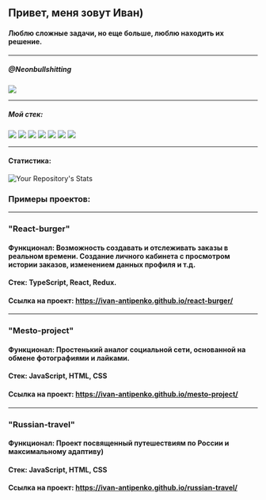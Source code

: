 ## Привет, меня зовут Иван)

#### Люблю сложные задачи, но еще больше, люблю находить их решение.

---

##### @Neonbullshitting

![](https://img.shields.io/badge/Telegram-2CA5E0?style=for-the-badge&logo=telegram&logoColor=white)

---

##### Мой стек:

![](https://img.shields.io/badge/TypeScript-007ACC?style=for-the-badge&logo=typescript&logoColor=white) ![](https://img.shields.io/badge/JavaScript-323330?style=for-the-badge&logo=javascript&logoColor=F7DF1E) ![](https://img.shields.io/badge/HTML5-E34F26?style=for-the-badge&logo=html5&logoColor=white) ![](https://img.shields.io/badge/CSS3-1572B6?style=for-the-badge&logo=css3&logoColor=white) ![](https://img.shields.io/badge/Node.js-43853D?style=for-the-badge&logo=node.js&logoColor=white) ![](https://img.shields.io/badge/React-20232A?style=for-the-badge&logo=react&logoColor=61DAFB)
![](https://img.shields.io/badge/Redux-593D88?style=for-the-badge&logo=redux&logoColor=white)

---

#### Статистика:

![Your Repository's Stats](https://github-readme-stats.vercel.app/api?username=Ivan-Antipenko&show_icons=true)

### Примеры проектов:

---

### "React-burger"

#### Функционал: Возможность создавать и отслеживать заказы в реальном времени. Создание личного кабинета с просмотром истории заказов, изменением данных профиля и т.д.

#### Стек: TypeScript, React, Redux.

#### Ссылка на проект: https://ivan-antipenko.github.io/react-burger/

---

### "Mesto-project"

#### Функционал: Простенький аналог социальной сети, основанной на обмене фотографиями и лайками.

#### Стек: JavaScript, HTML, CSS

#### Ссылка на проект: https://ivan-antipenko.github.io/mesto-project/

---

### "Russian-travel"

#### Функционал: Проект посвященный путешествиям по России и максимальному адаптиву)

#### Стек: JavaScript, HTML, CSS

#### Ссылка на проект: https://ivan-antipenko.github.io/russian-travel/
